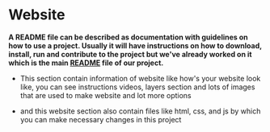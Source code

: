 # Website
**A README file can be described as documentation with guidelines on how to use a project. 
Usually it will have instructions on how to download, install, run and contribute to the project but we've already worked on it which is the main [README](https://github.com/SaptarshiSarkar12/Drifty/blob/master/README.md) file of our project.**

- This section contain information of website like how's your website look like, you can see instructions videos, 
layers section and lots of images that are used to make website and lot more options

- and this website section also contain files like html, css, and js by which you can make necessary changes in this project
